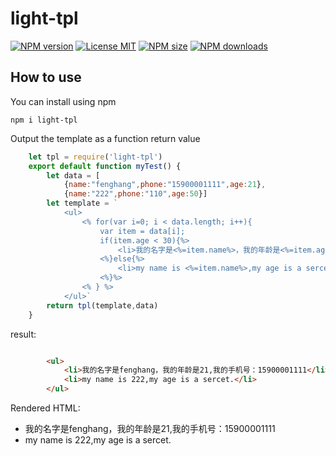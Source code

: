 # light-tpl
[![NPM version](https://img.shields.io/npm/v/light-tpl)](https://www.npmjs.com/package/light-tpl)
[![License MIT](https://img.shields.io/npm/l/light-tpl)](https://github.com/fh332393900/light-tpl/blob/master/LICENSE)
[![NPM size](https://img.shields.io/bundlephobia/min/light-tpl?color=orange)](https://www.npmjs.com/package/light-tpl)
[![NPM downloads](https://img.shields.io/npm/dw/light-tpl)](https://www.npmjs.com/package/light-tpl)


## How to use
You can install using npm

    npm i light-tpl
    
Output the template as a function return value
```javascript
    let tpl = require('light-tpl')
    export default function myTest() {
        let data = [
            {name:"fenghang",phone:"15900001111",age:21},
            {name:"222",phone:"110",age:50}]
        let template = `
            <ul>
                <% for(var i=0; i < data.length; i++){
                    var item = data[i];
                    if(item.age < 30){%>
                        <li>我的名字是<%=item.name%>，我的年龄是<%=item.age%>,我的手机号：<%=item.phone%></li>
                    <%}else{%>
                        <li>my name is <%=item.name%>,my age is a sercet.</li>
                    <%}%>
                <% } %>
            </ul>`
        return tpl(template,data)
    }
```
result:
```html

        <ul>  
            <li>我的名字是fenghang，我的年龄是21,我的手机号：15900001111</li>
            <li>my name is 222,my age is a sercet.</li>
        </ul>
```
Rendered HTML:
* 我的名字是fenghang，我的年龄是21,我的手机号：15900001111
* my name is 222,my age is a sercet.
